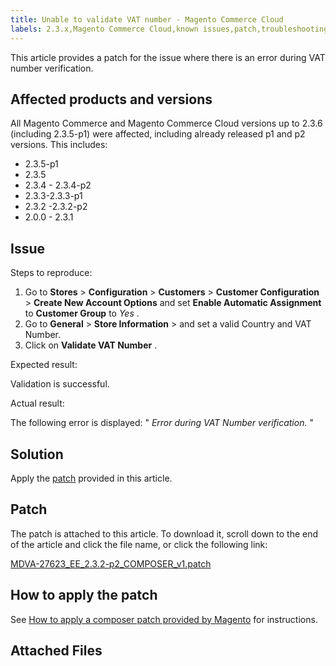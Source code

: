 ```yaml
---
title: Unable to validate VAT number - Magento Commerce Cloud
labels: 2.3.x,Magento Commerce Cloud,known issues,patch,troubleshooting,vat error
---
```


This article provides a patch for the issue where there is an error during VAT number verification.

## Affected products and versions

All Magento Commerce and Magento Commerce Cloud versions up to 2.3.6 (including 2.3.5-p1) were affected, including already released p1 and p2 versions. This includes:

* 2.3.5-p1
* 2.3.5
* 2.3.4 - 2.3.4-p2
* 2.3.3-2.3.3-p1
* 2.3.2 -2.3.2-p2
* 2.0.0 - 2.3.1

## Issue

 <span class="wysiwyg-underline">Steps to reproduce:</span> 

1. Go to **Stores** > **Configuration** > **Customers** > **Customer Configuration** > **Create New Account Options** and set **Enable Automatic Assignment** to **Customer Group** to *Yes* .
1. Go to **General** > **Store Information** > and set a valid Country and VAT Number.
1. Click on **Validate VAT Number** .

 <span class="wysiwyg-underline">Expected result:</span> 

Validation is successful.

 <span class="wysiwyg-underline">Actual result:</span> 

The following error is displayed: " *Error during VAT Number verification.* "

## Solution

Apply the [patch](https://support.magento.com/hc/en-us/article_attachments/360058272591/MDVA-27623_EE_2.3.2-p2_COMPOSER_v1.patch) provided in this article.

## Patch

The patch is attached to this article. To download it, scroll down to the end of the article and click the file name, or click the following link:

 [MDVA-27623\_EE\_2.3.2-p2\_COMPOSER\_v1.patch](https://support.magento.com/hc/en-us/article_attachments/360058272591/MDVA-27623_EE_2.3.2-p2_COMPOSER_v1.patch) 

## How to apply the patch

See [How to apply a composer patch provided by Magento](https://support.magento.com/hc/en-us/articles/360028367731) for instructions.

## Attached Files
